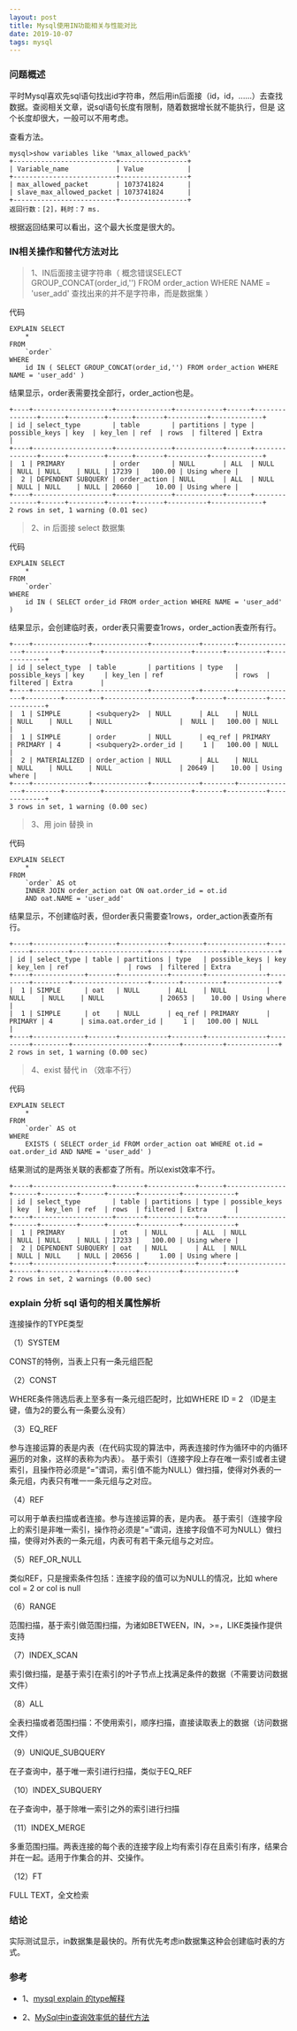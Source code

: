 ```yaml
---
layout: post
title: Mysql使用IN功能相关与性能对比
date: 2019-10-07
tags: mysql
---
```

### 问题概述
平时Mysql喜欢先sql语句找出id字符串，然后用in后面接（id，id，......）去查找数据。查阅相关文章，说sql语句长度有限制，随着数据增长就不能执行，但是
这个长度却很大，一般可以不用考虑。

查看方法。
```
mysql>show variables like '%max_allowed_pack%'
+--------------------------+-----------------+
| Variable_name            | Value           |
+--------------------------+-----------------+
| max_allowed_packet       | 1073741824      |
| slave_max_allowed_packet | 1073741824      |
+--------------------------+-----------------+
返回行数：[2]，耗时：7 ms.
```
根据返回结果可以看出，这个最大长度是很大的。

### IN相关操作和替代方法对比

> 1、IN后面接主键字符串（ 概念错误SELECT GROUP_CONCAT(order_id,'') FROM order_action WHERE NAME = 'user_add' 查找出来的并不是字符串，而是数据集 ）

代码
```
EXPLAIN SELECT
	* 
FROM
	`order` 
WHERE
	id IN ( SELECT GROUP_CONCAT(order_id,'') FROM order_action WHERE NAME = 'user_add' )
```

结果显示，order表需要找全部行，order_action也是。
```
+----+--------------------+--------------+------------+------+---------------+------+---------+------+-------+----------+-------------+
| id | select_type        | table        | partitions | type | possible_keys | key  | key_len | ref  | rows  | filtered | Extra       |
+----+--------------------+--------------+------------+------+---------------+------+---------+------+-------+----------+-------------+
|  1 | PRIMARY            | order        | NULL       | ALL  | NULL          | NULL | NULL    | NULL | 17239 |   100.00 | Using where |
|  2 | DEPENDENT SUBQUERY | order_action | NULL       | ALL  | NULL          | NULL | NULL    | NULL | 20660 |    10.00 | Using where |
+----+--------------------+--------------+------------+------+---------------+------+---------+------+-------+----------+-------------+
2 rows in set, 1 warning (0.01 sec)
```

> 2、in 后面接 select 数据集

代码
```
EXPLAIN SELECT
	* 
FROM
	`order` 
WHERE
	id IN ( SELECT order_id FROM order_action WHERE NAME = 'user_add' )
```

结果显示，会创建临时表<subquery2>，order表只需要查1rows，order_action表查所有行。
```
+----+--------------+--------------+------------+--------+---------------+---------+---------+----------------------+-------+----------+-------------+
| id | select_type  | table        | partitions | type   | possible_keys | key     | key_len | ref                  | rows  | filtered | Extra       |
+----+--------------+--------------+------------+--------+---------------+---------+---------+----------------------+-------+----------+-------------+
|  1 | SIMPLE       | <subquery2>  | NULL       | ALL    | NULL          | NULL    | NULL    | NULL                 |  NULL |   100.00 | NULL        |
|  1 | SIMPLE       | order        | NULL       | eq_ref | PRIMARY       | PRIMARY | 4       | <subquery2>.order_id |     1 |   100.00 | NULL        |
|  2 | MATERIALIZED | order_action | NULL       | ALL    | NULL          | NULL    | NULL    | NULL                 | 20649 |    10.00 | Using where |
+----+--------------+--------------+------------+--------+---------------+---------+---------+----------------------+-------+----------+-------------+
3 rows in set, 1 warning (0.00 sec)
```

> 3、用 join 替换 in

代码
```
EXPLAIN SELECT
	* 
FROM
	`order` AS ot
	INNER JOIN order_action oat ON oat.order_id = ot.id 
	AND oat.NAME = 'user_add'
```

结果显示，不创建临时表，但order表只需要查1rows，order_action表查所有行。
```
+----+-------------+-------+------------+--------+---------------+---------+---------+-------------------+-------+----------+-------------+
| id | select_type | table | partitions | type   | possible_keys | key     | key_len | ref               | rows  | filtered | Extra       |
+----+-------------+-------+------------+--------+---------------+---------+---------+-------------------+-------+----------+-------------+
|  1 | SIMPLE      | oat   | NULL       | ALL    | NULL          | NULL    | NULL    | NULL              | 20653 |    10.00 | Using where |
|  1 | SIMPLE      | ot    | NULL       | eq_ref | PRIMARY       | PRIMARY | 4       | sima.oat.order_id |     1 |   100.00 | NULL        |
+----+-------------+-------+------------+--------+---------------+---------+---------+-------------------+-------+----------+-------------+
2 rows in set, 1 warning (0.00 sec)
```

> 4、exist 替代 in （效率不行）

代码
```
EXPLAIN SELECT
	* 
FROM
	`order` AS ot 
WHERE
	EXISTS ( SELECT order_id FROM order_action oat WHERE ot.id = oat.order_id AND NAME = 'user_add' ) 
```

结果测试的是两张关联的表都查了所有。所以exist效率不行。
```
+----+--------------------+-------+------------+------+---------------+------+---------+------+-------+----------+-------------+
| id | select_type        | table | partitions | type | possible_keys | key  | key_len | ref  | rows  | filtered | Extra       |
+----+--------------------+-------+------------+------+---------------+------+---------+------+-------+----------+-------------+
|  1 | PRIMARY            | ot    | NULL       | ALL  | NULL          | NULL | NULL    | NULL | 17233 |   100.00 | Using where |
|  2 | DEPENDENT SUBQUERY | oat   | NULL       | ALL  | NULL          | NULL | NULL    | NULL | 20656 |     1.00 | Using where |
+----+--------------------+-------+------------+------+---------------+------+---------+------+-------+----------+-------------+
2 rows in set, 2 warnings (0.00 sec)
```

### explain 分析 sql 语句的相关属性解析

连接操作的TYPE类型

（1）SYSTEM

CONST的特例，当表上只有一条元组匹配

（2）CONST

WHERE条件筛选后表上至多有一条元组匹配时，比如WHERE ID = 2 （ID是主键，值为2的要么有一条要么没有）

（3）EQ_REF

参与连接运算的表是内表（在代码实现的算法中，两表连接时作为循环中的内循环遍历的对象，这样的表称为内表）。
基于索引（连接字段上存在唯一索引或者主键索引，且操作符必须是“=”谓词，索引值不能为NULL）做扫描，使得对外表的一条元组，内表只有唯一一条元组与之对应。

（4）REF

可以用于单表扫描或者连接。参与连接运算的表，是内表。
基于索引（连接字段上的索引是非唯一索引，操作符必须是“=”谓词，连接字段值不可为NULL）做扫描，使得对外表的一条元组，内表可有若干条元组与之对应。

（5）REF_OR_NULL

类似REF，只是搜索条件包括：连接字段的值可以为NULL的情况，比如 where col = 2 or col is null

（6）RANGE

范围扫描，基于索引做范围扫描，为诸如BETWEEN，IN，>=，LIKE类操作提供支持

（7）INDEX_SCAN

索引做扫描，是基于索引在索引的叶子节点上找满足条件的数据（不需要访问数据文件）

（8）ALL

全表扫描或者范围扫描：不使用索引，顺序扫描，直接读取表上的数据（访问数据文件）

（9）UNIQUE_SUBQUERY

在子查询中，基于唯一索引进行扫描，类似于EQ_REF

（10）INDEX_SUBQUERY

在子查询中，基于除唯一索引之外的索引进行扫描

（11）INDEX_MERGE

多重范围扫描。两表连接的每个表的连接字段上均有索引存在且索引有序，结果合并在一起。适用于作集合的并、交操作。

（12）FT

FULL TEXT，全文检索

### 结论

实际测试显示，in数据集是最快的。所有优先考虑in数据集这种会创建临时表的方式。

### 参考
 
* 1、[mysql explain 的type解释](https://blog.csdn.net/seelye/article/details/46453651)

* 2、[MySql中in查询效率低的替代方法](https://blog.csdn.net/fukaiit/article/details/83515439)


